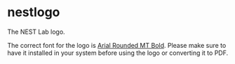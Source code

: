# nestlogo
The NEST Lab logo.

The correct font for the logo is [Arial Rounded MT Bold](https://freefonts.co/search?q=Arial+Rounded+MT+Bold). Please make sure to have it installed in your system before using the logo or converting it to PDF.
